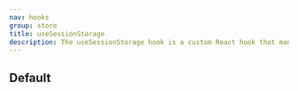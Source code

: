 ```yaml
---
nav: hooks
group: store
title: useSessionStorage
description: The useSessionStorage hook is a custom React hook that manages a single sessionStorage key and synchronizes its value with the component's state. It provides an array containing the current value of the sessionStorage key and a function to update its value. This hook is useful for storing and retrieving data from the sessionStorage in a React component, ensuring that the component state and the sessionStorage value stay in sync within the same session.
---
```


## Default

<code src="./demos/index.tsx" nopadding></code>
